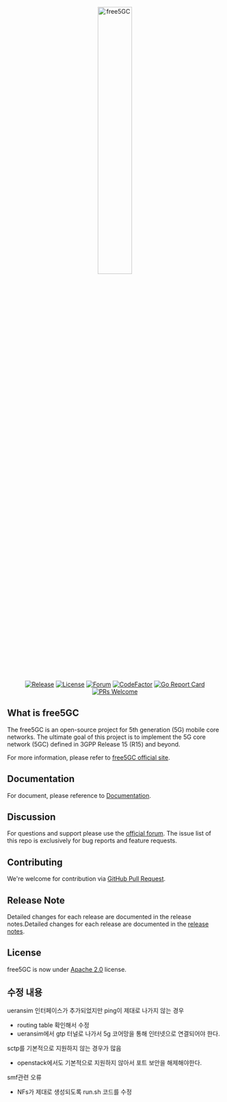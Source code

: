 <p align="center">
<a href="https://free5gc.org"><img width="40%" src="https://forum.free5gc.org/uploads/default/original/1X/324695bfc6481bd556c11018f2834086cf5ec645.png" alt="free5GC"/></a>
</p>

<p align="center">
<a href="https://github.com/free5gc/free5gc/releases"><img src="https://img.shields.io/github/v/release/free5gc/free5gc?color=orange" alt="Release"/></a>
<a href="https://github.com/free5gc/free5gc/blob/master/LICENSE.txt"><img src="https://img.shields.io/github/license/free5gc/free5gc?color=blue" alt="License"/></a>
<a href="https://forum.free5gc.org"><img src="https://img.shields.io/discourse/topics?server=https%3A%2F%2Fforum.free5gc.org&color=lightblue" alt="Forum"/></a>
<a href="https://www.codefactor.io/repository/github/free5gc/free5gc"><img src="https://www.codefactor.io/repository/github/free5gc/free5gc/badge" alt="CodeFactor" /></a>
<a href="https://goreportcard.com/report/github.com/free5gc/free5gc"><img src="https://goreportcard.com/badge/github.com/free5gc/free5gc" alt="Go Report Card" /></a>
<a href="https://github.com/free5gc/free5gc/pulls"><img src="https://img.shields.io/badge/PRs-Welcome-brightgreen" alt="PRs Welcome"/></a>
</p>

## What is free5GC

The free5GC is an open-source project for 5th generation (5G) mobile core networks. The ultimate goal of this project is to implement the 5G core network (5GC) defined in 3GPP Release 15 (R15) and beyond.

For more information, please refer to [free5GC official site](https://free5gc.org/).

## Documentation

For document, please reference to [Documentation](https://github.com/free5gc/free5gc/wiki).

## Discussion

For questions and support please use the [official forum](https://forum.free5gc.org). The issue list of this repo is exclusively for bug reports and feature requests.

## Contributing

We're welcome for contribution via [GitHub Pull Request](https://github.com/free5gc/free5gc/pulls).

## Release Note

Detailed changes for each release are documented in the release notes.Detailed changes for each release are documented in the [release notes](https://github.com/free5gc/free5gc/releases).

## License

free5GC is now under [Apache 2.0](https://github.com/free5gc/free5gc/blob/master/LICENSE.txt) license.


## 수정 내용

ueransim 인터페이스가 추가되었지만 ping이 제대로 나가지 않는 경우
- routing table 확인해서 수정
- ueransim에서 gtp 터널로 나가서 5g 코어망을 통해 인터넷으로 연결되어야 한다.

sctp를 기본적으로 지원하지 않는 경우가 많음
- openstack에서도 기본적으로 지원하지 않아서 포트 보안을 해제해야한다.

smf관련 오류
- NFs가 제대로 생성되도록 run.sh 코드를 수정


